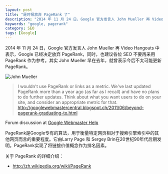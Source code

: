 ```yaml
---
layout: post
title: "是时候放弃 PageRank 了"
description: "2014 年 11 月 24 日，Google 官方发言人 John Mueller 再 Video Hangouts 中表示，Google 已经决定放弃 PageRank，同时，也建议各位 SEO 不要再采用 PageRank 作为参考。其实 John Mueller 早在去年，就曾表示今后不太可能更新 PageRank。"
keywords: "google, pagerank"
category: SEO
tags: [Google]
---
```


2014 年 11 月 24 日，Google 官方发言人 John Mueller 再 Video Hangouts 中表示，Google 已经决定放弃 PageRank，同时，也建议各位 SEO 不要再采用 PageRank 作为参考。其实 John Mueller 早在去年，就曾表示今后不太可能更新 PageRank。

![John Mueller](http://i2.tietuku.com/68a8223dd79de1c0.png)


<!--more-->


> I wouldn't use PageRank or links as a metric. We've last updated PageRank more than a year ago (as far as I recall) and have no plans to do further updates. Think about what you want users to do on your site, and consider an appropriate metric for that.		
> http://googlewebmastercentral.blogspot.ch/2011/06/beyond-pagerank-graduating-to.html

Forum discussion at [Google Webmaster Help](https://productforums.google.com/forum/#!msg/webmasters/dKPZID4N3v0/tKI43QpLUWsJ)

PageRank是Google专有的算法，用于衡量特定网页相对于搜索引擎索引中的其他网页而言的重要程度。它由Larry Page 和 Sergey Brin在20世纪90年代后期发明。PageRank实现了将链接价值概念作为排名因素。

关于 PageRank 的详细介绍：

- <http://zh.wikipedia.org/wiki/PageRank>
